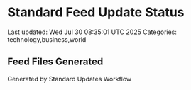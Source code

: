 # Standard Feed Update Status
Last updated: Wed Jul 30 08:35:01 UTC 2025
Categories: technology,business,world

## Feed Files Generated

Generated by Standard Updates Workflow
